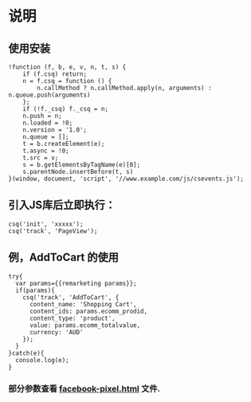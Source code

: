 # 说明
## 使用安装
```
!function (f, b, e, v, n, t, s) {
    if (f.csq) return;
    n = f.csq = function () {
        n.callMethod ? n.callMethod.apply(n, arguments) : n.queue.push(arguments)
    };
    if (!f._csq) f._csq = n;
    n.push = n;
    n.loaded = !0;
    n.version = '1.0';
    n.queue = [];
    t = b.createElement(e);
    t.async = !0;
    t.src = v;
    s = b.getElementsByTagName(e)[0];
    s.parentNode.insertBefore(t, s)
}(window, document, 'script', '//www.example.com/js/csevents.js');
```

## 引入JS库后立即执行：
```
csq('init', 'xxxxx');
csq('track', 'PageView');
```

## 例，AddToCart 的使用
```
try{
  var params={{remarketing params}};
  if(params){
    csq('track', 'AddToCart', {
      content_name: 'Shopping Cart',
      content_ids: params.ecomm_prodid,
      content_type: 'product',
      value: params.ecomm_totalvalue,
      currency: 'AUD'
    });
  }
}catch(e){
  console.log(e);
}
```

### 部分参数查看 [facebook-pixel.html](https://liseipi.github.io/csevents.js/facebook-pixel.html) 文件.